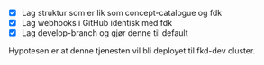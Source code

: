 - [x] Lag struktur som er lik som concept-catalogue og fdk
- [x] Lag webhooks i GitHub identisk med fdk
- [x] Lag develop-branch og gjør denne til default

Hypotesen er at denne tjenesten vil bli deployet til fkd-dev cluster.
